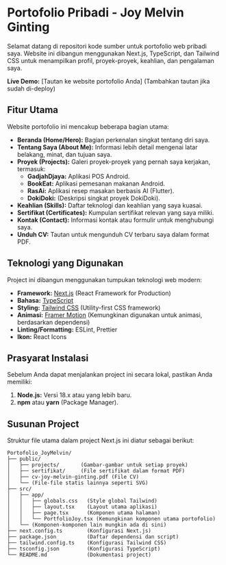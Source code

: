 # Portofolio Pribadi - Joy Melvin Ginting

Selamat datang di repositori kode sumber untuk portofolio web pribadi saya. Website ini dibangun menggunakan Next.js, TypeScript, dan Tailwind CSS untuk menampilkan profil, proyek-proyek, keahlian, dan pengalaman saya.

**Live Demo:** [Tautan ke website portofolio Anda] (Tambahkan tautan jika sudah di-deploy)

## Fitur Utama

Website portofolio ini mencakup beberapa bagian utama:

  * **Beranda (Home/Hero):** Bagian perkenalan singkat tentang diri saya.
  * **Tentang Saya (About Me):** Informasi lebih detail mengenai latar belakang, minat, dan tujuan saya.
  * **Proyek (Projects):** Galeri proyek-proyek yang pernah saya kerjakan, termasuk:
      * **GadjahDjaya:** Aplikasi POS Android.
      * **BookEat:** Aplikasi pemesanan makanan Android.
      * **RasAi:** Aplikasi resep masakan berbasis AI (Flutter).
      * **DokiDoki:** (Deskripsi singkat proyek DokiDoki).
  * **Keahlian (Skills):** Daftar teknologi dan keahlian yang saya kuasai.
  * **Sertifikat (Certificates):** Kumpulan sertifikat relevan yang saya miliki.
  * **Kontak (Contact):** Informasi kontak atau formulir untuk menghubungi saya.
  * **Unduh CV:** Tautan untuk mengunduh CV terbaru saya dalam format PDF.

## Teknologi yang Digunakan

Project ini dibangun menggunakan tumpukan teknologi web modern:

  * **Framework:** [Next.js](https://nextjs.org/) (React Framework for Production)
  * **Bahasa:** [TypeScript](https://www.typescriptlang.org/)
  * **Styling:** [Tailwind CSS](https://tailwindcss.com/) (Utility-first CSS framework)
  * **Animasi:** [Framer Motion](https://www.framer.com/motion/) (Kemungkinan digunakan untuk animasi, berdasarkan dependensi)
  * **Linting/Formatting:** ESLint, Prettier
  * **Ikon:** React Icons

## Prasyarat Instalasi

Sebelum Anda dapat menjalankan project ini secara lokal, pastikan Anda memiliki:

1.  **Node.js:** Versi 18.x atau yang lebih baru.
2.  **npm** atau **yarn** (Package Manager).

## Susunan Project

Struktur file utama dalam project Next.js ini diatur sebagai berikut:

```
Portofolio_JoyMelvin/
├── public/
│   ├── projects/       (Gambar-gambar untuk setiap proyek)
│   ├── sertifikat/     (File sertifikat dalam format PDF)
│   ├── cv-joy-melvin-ginting.pdf (File CV)
│   └── (File-file statis lainnya seperti SVG)
├── src/
│   ├── app/
│   │   ├── globals.css   (Style global Tailwind)
│   │   ├── layout.tsx    (Layout utama aplikasi)
│   │   ├── page.tsx      (Komponen utama halaman)
│   │   └── PortfolioJoy.tsx (Kemungkinan komponen utama portofolio)
│   └── (Komponen-komponen lain mungkin ada di sini)
├── next.config.ts        (Konfigurasi Next.js)
├── package.json          (Daftar dependensi dan script)
├── tailwind.config.ts    (Konfigurasi Tailwind CSS)
├── tsconfig.json         (Konfigurasi TypeScript)
└── README.md             (Dokumentasi project)
```
